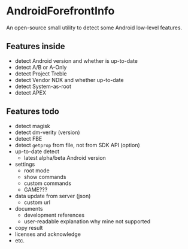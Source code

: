 # AndroidForefrontInfo
An open-source small utility to detect some Android low-level features.

## Features inside
- detect Android version and whether is up-to-date
- detect A/B or A-Only
- detect Project Treble
- detect Vendor NDK and whether up-to-date
- detect System-as-root
- detect APEX

## Features todo
- detect magisk
- detect dm-verity (version)
- detect FBE
- detect `getprop` from file, not from SDK API (option)
- up-to-date detect
  - latest alpha/beta Android version
- settings
  - root mode
  - show commands
  - custom commands
  - GAME???
- data update from server (json)
  - custom url
- documents
  - development references
  - user-readable explanation why mine not supported
- copy result
- licenses and acknowledge
- etc.
